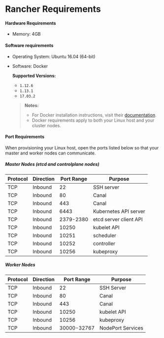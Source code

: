 # Rancher Requirements

#### Hardware Requirements

-	Memory: 4GB

#### Software requirements

-	Operating System: Ubuntu 16.04 (64-bit)
-	Software: Docker

	<a name="node-requirements"></a>**Supported Versions:**

	-	`1.12.6`
	-	`1.13.1`
	-	`17.03.2`

	>**Notes:**
	>
	> * For Docker installation instructions, visit their [documentation](https://docs.docker.com/install/).
	> * Docker requirements apply to both your Linux host and your cluster nodes.

#### Port Requirements

When provisioning your Linux host, open the ports listed below so that your master and worker nodes can communicate.

##### Master Nodes (etcd and controlplane nodes)

Protocol  | Direction  | Port Range  | Purpose  
--|---|---|--
TCP | Inbound | 22  |  SSH server
TCP | Inbound | 80  | Canal
TCP | Inbound | 443  | Canal
TCP | Inbound | 6443  | Kubernetes API server
TCP | Inbound | 2379-2380  | etcd server client API
TCP | Inbound | 10250  | kubelet API
TCP | Inbound | 10251  | scheduler
TCP | Inbound | 10252  | controller
TCP | Inbound | 10256  | kubeproxy

##### Worker Nodes

Protocol  | Direction  | Port Range  | Purpose  
--|---|---|--
TCP | Inbound | 22  |  SSH Server
TCP | Inbound | 80  | Canal
TCP | Inbound | 443  | Canal
TCP | Inbound | 10250  |  kubelet API
TCP | Inbound | 10256  |  kubeproxy
TCP | Inbound | 30000-32767  |  NodePort Services

